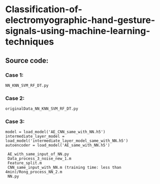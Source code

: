 # Classification-of-electromyographic-hand-gesture-signals-using-machine-learning-techniques

## Source code:
### Case 1: 
```NN_KNN_SVM_RF_DT.py```
### Case 2:
```originalData_NN_KNN_SVM_RF_DT.py```
### Case 3:
```
model = load_model('AE_CNN_same_with_NN.h5') 
intermediate_layer_model = load_model('intermediate_layer_model_same_with_NN.h5') 
autoencoder = load_model('AE_same_with_NN.h5') 
```
```
 AE_with_same_input_of_NN.py
 Data_process_3_noise_new_1.m 
 Feature_split.m
 CNN_same_input_with_NN.m (training time: less than 4min)/Rong_process_NN_2.m 
 NN.py 
```
 
